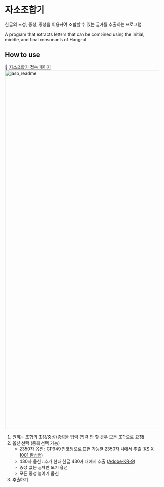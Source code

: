 
# 자소조합기
한글의 초성, 중성, 종성을 이용하여 조합할 수 있는 글자를 추출하는 프로그램

A program that extracts letters that can be combined using the initial, middle, and final consonants of Hangeul




## How to use

📎 [자소조합기 접속 페이지](https://jerry-sy.github.io/jaso/)
<img width="1178" alt="jaso_readme" src="https://user-images.githubusercontent.com/22640433/160767858-4e484742-f7bb-41cf-80a5-fc61418987f5.png">


1. 원하는 조합의 초성/중성/종성을 입력 (입력 안 할 경우 모든 조합으로 요청)
2. 옵션 선택 (중복 선택 가능)
	- 2350자 옵션 : CP949 인코딩으로 표현 가능한 2350자 내에서 추출 ([KS X 1001 완성형](https://namu.wiki/w/%EC%99%84%EC%84%B1%ED%98%95/%ED%95%9C%EA%B8%80%20%EB%AA%A9%EB%A1%9D/KS%20X%201001))
	- 430자 옵션 : 추가 현대 한글 430자 내에서 추출 ([Adobe-KR-9](https://namu.wiki/w/%EC%99%84%EC%84%B1%ED%98%95/%ED%95%9C%EA%B8%80%20%EB%AA%A9%EB%A1%9D/Adobe-KR-9?rev=16#rfn-1))
	- 종성 없는 글자만 보기 옵션
	- 모든 종성 붙이기 옵션
3. 추출하기



